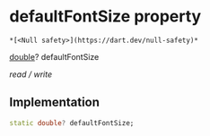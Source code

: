 


# defaultFontSize property




    *[<Null safety>](https://dart.dev/null-safety)*


[double](https://api.flutter.dev/flutter/dart-core/double-class.html)? defaultFontSize
  
_read / write_






## Implementation

```dart
static double? defaultFontSize;


```







